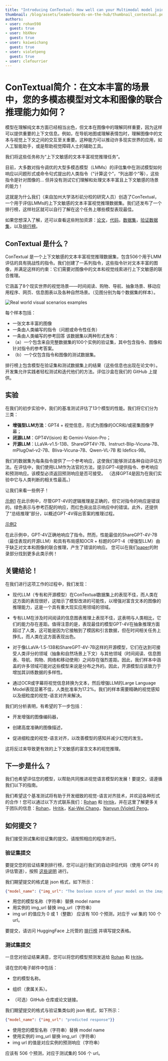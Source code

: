 ```yaml
---
title: "Introducing ConTextual: How well can your Multimodal model jointly reason over text and image in text-rich scenes?"
thumbnail: /blog/assets/leaderboards-on-the-hub/thumbnail_contextual.png
authors:
- user: rohan598
  guest: true
- user: hbXNov
  guest: true
- user: kaiweichang
  guest: true
- user: violetpeng
  guest: true
- user: clefourrier
---
```


# ConTextual简介：在文本丰富的场景中，您的多模态模型对文本和图像的联合推理能力如何？

模型在理解纯文本方面已经相当出色，但文本在图像中的理解同样重要，因为这样可以提供重要的上下文信息。例如，在导航地图或理解表情包时，理解图像中的文本与视觉上下文之间的交互至关重要。这种能力可以推动许多现实世界的应用，如人工智能助手，或是帮助视觉障碍人士的辅助工具。

我们将这些任务称为“上下文敏感的文本丰富视觉推理任务”。

目前，大多数对指令调优的大型多模态模型（LMMs）的评估集中在测试模型如何响应以问题形式或命令句式提出的人类指令（“计算这个”，“列出那个”等），这些指令是针对图像的... 但并没有测试它们理解和处理文本丰富且上下文敏感的场景的能力！

这就是为什么我们（来自加州大学洛杉矶分校的研究人员）创造了ConTextual，一个用于评估LMMs的上下文敏感的文本丰富视觉推理数据集。我们还发布了一个排行榜，这样社区就可以自行了解在这个任务上哪些模型表现最佳。

<script type="module" src="https://gradio.s3-us-west-2.amazonaws.com/3.45.1/gradio.js"> </script>
<gradio-app theme_mode="light" space="ucla-contextual/contextual_leaderboard"></gradio-app>

如果您想深入了解，还可以查看这些附加资源：[论文](https://arxiv.org/abs/2401.13311)，[代码](https://github.com/rohan598/ConTextual)，[数据集](https://huggingface.co/datasets/ucla-contextual/contextual_all)，[验证数据集](https://huggingface.co/datasets/ucla-contextual/contextual_val)，以及[排行榜](https://huggingface.co/spaces/ucla-contextual/contextual_leaderboard)。


## ConTextual 是什么？

 ConTextual 是一个上下文敏感的文本丰富视觉推理数据集，包含506个用于LMM评估的具有挑战性的指令。我们创建了一系列指令，这些指令针对文本丰富的图像，并满足这样的约束：它们需要对图像中的文本和视觉线索进行上下文敏感的联合推理。

它涵盖了8个现实世界的视觉场景——时间阅读、购物、导航、抽象场景、移动应用程序、网页、信息图表以及各种自然场景。（见图分别为每个数据集的样本）。

![Real world visual scenarios examples](https://con-textual.github.io/static/images/teaser_figure.png)

每个样本包括：

- 一张文本丰富的图像
- 一条由人类编写的指令（问题或命令性任务）
- 一条由人类编写的参考回答
该数据集以两种形式发布：
- （a）一个包含来自完整数据集的100个实例的验证集，其中包含指令、图像和针对指令的参考答案。
- （b）一个仅包含指令和图像的测试数据集。

排行榜上包含模型在验证集和测试数据集上的结果（这些信息也出现在论文中）。开发集允许实践者轻松测试和迭代他们的方法。评估沙盒在我们的 GitHub 上提供。

## 实验

在我们的初步实验中，我们的基准测试评估了13个模型的性能。我们将它们分为三类：

- **增强型LLM方法**：GPT4 + 视觉信息，形式为图像的OCR和/或密集图像字幕；
- **闭源LLM**：GPT4V(ision) 和 Gemini-Vision-Pro；
- **开源LLM**：LLaVA-v1.5-13B、ShareGPT4V-7B、Instruct-Blip-Vicuna-7B、mPlugOwl-v2-7B、Bliva-Vicuna-7B、Qwen-VL-7B 和 Idefics-9B。

我们的数据集为每条指令提供了一个参考响应，这使我们能够测试各种自动评估方法。在评估中，我们使用LLM作为法官的方法，提示GPT-4提供指令、参考响应和预测响应。该模型必须返回预测响应是否可接受。 （选择GPT4是因为在我们实验中它与人类判断的相关性最高。）

让我们来看一些例子！

[示例1](https://huggingface.co/datasets/huggingface/documentation-images/resolve/main/blog/leaderboards-on-the-hub/contextual-qualitative-ex-1.png)
在此示例中，尽管GPT-4V的逻辑推理是正确的，但它对指令的响应是错误的。绿色表示与参考匹配的响应，而红色突出显示响应中的错误。此外，还提供了“总结推理”部分，以概述GPT-4V得出答案的推理过程。

[示例2](https://huggingface.co/datasets/huggingface/documentation-images/resolve/main/blog/leaderboards-on-the-hub/contextual-qualitative-ex-2.png)

在此示例中，GPT-4V正确地响应了指令。然而，性能最佳的ShareGPT-4V-7B（最佳表现的开源LLM）和具有布局感知OCR + 标题的GPT-4（增强型LLM）由于缺乏对文本和图像的联合推理，产生了错误的响应。
您可以在我们[paper](https://arxiv.org/abs/2401.13311)的附录部分找到更多此类示例！

## 关键结论！

在我们进行这项工作的过程中，我们发现：

- 现代LLM（专有和开源模型）在ConTextual数据集上的表现不佳，而人类在这方面的表现很好，这暗示了模型改进的可能性，以增强对富含文本的图像的推理能力，这是一个具有重大现实应用领域的领域。

- 专有LLM在涉及时间阅读的信息图表推理上表现不佳，这表明与人类相比，它们的能力存在差距。值得注意的是，表现最佳的模型GPT-4V在抽象推理方面超过了人类，这可能是因为它接触到了模因和引言数据，但在时间相关任务上挣扎，而人类在这方面表现出色。

- 对于像LLaVA-1.5-13B和ShareGPT-4V-7B这样的开源模型，它们在达到可接受人类评分的领域（抽象和自然场景上下文）与其他领域（时间阅读、信息图表、导航、购物、网络和移动使用）之间存在强烈差距。因此，我们样本中涵盖的许多领域可能对这些模型来说是分布之外的。因此，开源模型应该致力于增加其训练数据的多样性。

- 通过OCR或字幕将视觉信息转换为文本，然后增强LLM的Large Language Model表现显著不佳，人类批准率为17.2%。我们的样本需要精确的视觉感知以及细粒度的视觉-语言对齐来解决。

我们的分析表明，有希望的下一步包括：

- 开发增强的图像编码器，

- 创建高度准确的图像描述，

- 促进细粒度的视觉-语言对齐，以改善模型的感知并减少幻觉的发生。

这将反过来导致更有效的上下文敏感的富含文本的视觉推理。


## 下一步是什么？

我们也希望评估您的模型，以帮助共同推进视觉语言模型的发展！要提交，请遵循我们以下的指南。

我们希望这个基准测试将有助于开发细致的视觉-语言对齐技术，并欢迎各种形式的合作！您可以通过以下方式联系我们：[Rohan](rwadhawan7@g.ucla.edu) 和 [Hritik](hbansal@g.ucla.edu)，并在这里了解更多关于团队的信息：[Rohan](https://web.cs.ucla.edu/~rwadhawan7/)，[Hritik](https://sites.google.com/view/hbansal)，[Kai-Wei Chang](https://web.cs.ucla.edu/~kwchang/)，[Nanyun (Violet) Peng](https://vnpeng.net/)。

## 如何提交？

我们接受测试集和验证集的提交。请按照相应的程序进行。

### 验证集提交

要提交您的验证结果到排行榜，您可以运行我们的自动评估代码（使用 GPT4 的评估管道），按照 [这些说明](https://github.com/rohan598/ConTextual?tab=readme-ov-file#-evaluation-pipeline-gpt-4) 进行。

我们期望提交的格式是 json 格式，如下所示：


```json
{"model_name": {"img_url": "The boolean score of your model on the image, 1 for success and 0 for failure"}}
```

- 用您的模型名称（字符串）替换 model name
- 用实例的 img_url 替换 img_url（字符串）
- img url 的值应为 0 或 1（整数）
应该有 100 个预测，对应于 val 集的 100 个 url。



要提交，请访问 HuggingFace 上托管的 [排行榜](https://huggingface.co/spaces/ucla-contextual/contextual_leaderboard) 并填写提交表格。


### 测试集提交

一旦您对验证结果满意，您可以将您的模型预测发送给 [Rohan](rwadhawan7@g.ucla.edu) 和 [Hritik](hbansal@g.ucla.edu)。

请在您的电子邮件中包括：

- 您的模型名称。

- 组织（隶属关系）。

- （可选）GitHub 仓库或论文链接。

我们期望提交的格式与验证集类似的 json 格式，如下所示：

```json
{"model_name": {"img_url": "predicted response"}}
```

- 使用您的模型名称（字符串）替换 model name
- 使用实例的 img_url 替换 img_url（字符串）
- img url 的值是对应实例的预测响应（字符串）

应该有 506 个预测，对应于测试集的 506 个 url。



